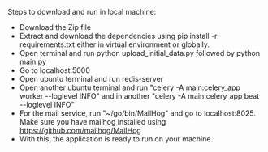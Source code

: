 Steps to download and run in local machine:
- Download the Zip file
- Extract and download the dependencies using pip install -r requirements.txt either in virtual environment or globally.
- Open terminal and run python upload_initial_data.py followed by python main.py
- Go to localhost:5000
- Open ubuntu terminal and run redis-server
- Open another ubuntu terminal and run "celery -A main:celery_app worker --loglevel INFO" and in another "celery -A main:celery_app beat --loglevel INFO"
- For the mail service, run "~/go/bin/MailHog" and go to localhost:8025. Make sure you have mailhog installed using https://github.com/mailhog/MailHog
- With this, the application is ready to run on your machine.
